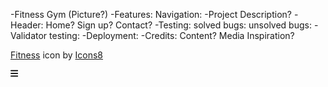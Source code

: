 <!-- Work in progress. First time project -->
-Fitness Gym
(Picture?)
-Features:
    Navigation:
-Project Description?
-Header:
    Home?
    Sign up?
    Contact?
-Testing:
    solved bugs:
    unsolved bugs:
-Validator testing:
-Deployment:
-Credits:
    Content?
    Media
    Inspiration?
<!-- added Favicon (What to write, where & how to credit further?) -->
<a target="_blank" href="https://icons8.com/icon/9796/weightlifting">Fitness</a> icon by <a target="_blank" href="https://icons8.com">Icons8</a>
<!-- Added helping sites -->
<a target="_blank" href="https://www.youtube.com/watch?v=x7tLPhnA06w&list=PL4cUxeGkcC9itC4TxYMzFCfveyutyPOCY">
<!-- Added from font awesome (Menu bar) (How to add correct credit?)-->
<svg xmlns="http://www.w3.org/2000/svg" height="1em" viewBox="0 0 448 512"><!--! Font Awesome Free 6.4.2 by @fontawesome - https://fontawesome.com License - https://fontawesome.com/license (Commercial License) Copyright 2023 Fonticons, Inc. --><path d="M0 96C0 78.3 14.3 64 32 64H416c17.7 0 32 14.3 32 32s-14.3 32-32 32H32C14.3 128 0 113.7 0 96zM0 256c0-17.7 14.3-32 32-32H416c17.7 0 32 14.3 32 32s-14.3 32-32 32H32c-17.7 0-32-14.3-32-32zM448 416c0 17.7-14.3 32-32 32H32c-17.7 0-32-14.3-32-32s14.3-32 32-32H416c17.7 0 32 14.3 32 32z"/></svg>
